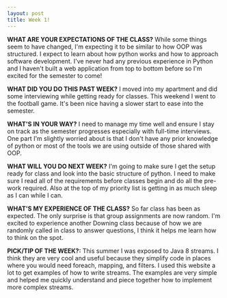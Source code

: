 ```yaml
---
layout: post
title: Week 1!
---
```


**WHAT ARE YOUR EXPECTATIONS OF THE CLASS?** While some things seem to have changed, I'm expecting it to be similar to how OOP was structured. I expect to learn about how python works and how to approach software development. I've never had any previous experience in Python and I haven't built a web application from top to bottom before so I'm excited for the semester to come! 

**WHAT DID YOU DO THIS PAST WEEK?** I moved into my apartment and did some interviewing while getting ready for classes. This weekend I went to the football game. It's been nice having a slower start to ease into the semester.

**WHAT'S IN YOUR WAY?** I need to manage my time well and ensure I stay on track as the semester progresses especially with full-time interviews. One part I'm slightly worried about is that I don't have any prior knowledge of python or most of the tools we are using outside of those shared with OOP.

**WHAT WILL YOU DO NEXT WEEK?** I'm going to make sure I get the setup ready for class and look into the basic structure of python. I need to make sure I read all of the requirements before classes begin and do all the pre-work required. Also at the top of my priority list is getting in as much sleep as I can while I can.

**WHAT'S MY EXPERIENCE OF THE CLASS?** So far class has been as expected. The only surprise is that group assignments are now random. I'm excited to experience another Downing class because of how we are randomly called in class to answer questions, I think it helps me learn how to think on the spot.

**PICK/TIP OF THE WEEK?:** This summer I was exposed to Java 8 streams. I think they are very cool and useful because they simplify code in places where you would need foreach, mapping, and filters. I used this website a lot to get examples of how to write streams. The examples are very simple and helped me quickly understand and piece together how to implement more complex streams.
